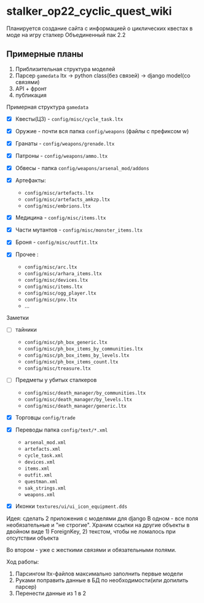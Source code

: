 # stalker_op22_cyclic_quest_wiki
Планируется создание сайта с информацией о циклических квестах в моде на игру сталкер Объединенный пак 2.2


## Примерные планы

1. Приблизительная структура моделей
2. Парсер `gamedata` ltx -> python class(без связей) -> django model(со связями)
3. API + фронт
4. публикация


Примерная структура `gamedata`

* [x] Квесты(ЦЗ) - `config/misc/cycle_task.ltx`
* [x] Оружие - почти вся папка `config/weapons` (файлы с префиксом w)
* [x] Гранаты - `config/weapons/grenade.ltx`
* [x] Патроны -  `config/weapons/ammo.ltx`
* [x] Обвесы - папка `config/weapons/arsenal_mod/addons`
* [x] Артефакты:
   * `config/misc/artefacts.ltx`
   * `config/misc/artefacts_amkzp.ltx`
   * `config/misc/embrions.ltx`
  
* [x] Медицина - `config/misc/items.ltx`
* [x] Части мутантов - `config/misc/monster_items.ltx`
* [x] Броня - `config/misc/outfit.ltx`
* [x] Прочее :
   * `config/misc/arc.ltx`
   * `config/misc/arhara_items.ltx`
   * `config/misc/devices.ltx`
   * `config/misc/items.ltx`
   * `config/misc/ogg_player.ltx`
   * `config/misc/pnv.ltx`
   * ...


Заметки
* [ ] тайники 
   * `config/misc/ph_box_generic.ltx`
   * `config/misc/ph_box_items_by_communities.ltx`
   * `config/misc/ph_box_items_by_levels.ltx`
   * `config/misc/ph_box_items_count.ltx`
   * `config/misc/treasure.ltx`

* [ ] Предметы у убитых сталкеров
   *  `config/misc/death_manager/by_communities.ltx`
   *  `config/misc/death_manager/by_levels.ltx`
   * `config/misc/death_manager/generic.ltx`

* [x] Торговцы `config/trade`

* [x] Переводы папка `config/text/*.xml`
   * `arsenal_mod.xml`
   * `artefacts.xml`
   * `cycle_task.xml`
   * `devices.xml`
   * `items.xml`
   * `outfit.xml`
   * `questman.xml`
   * `sak_strings.xml`
   * `weapons.xml`

* [x] Иконки `textures/ui/ui_icon_equipment.dds`





Идея: сделать 2 приложения с моделями для django
В одном - все поля необязательные и "не строгие".
Храним ссылки на другие объекты в двойном виде 1) ForeignKey, 2) текстом, чтобы не ломалось при отсутствии объекта

Во втором - уже с жесткими связями и обязательными полями. 

Ход работы: 
1. Парсингом ltx-файлов максимально заполнить первые модели
2. Руками поправить данные в БД по необходимости(или допилить парсер)
3. Перенести данные из 1 в 2